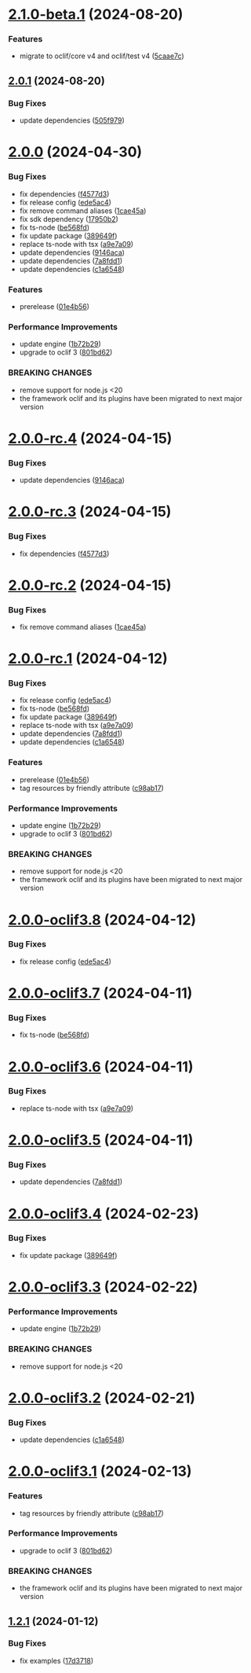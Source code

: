 # [2.1.0-beta.1](https://github.com/commercelayer/commercelayer-cli-plugin-tags/compare/v2.0.1...v2.1.0-beta.1) (2024-08-20)


### Features

* migrate to oclif/core v4 and oclif/test v4 ([5caae7c](https://github.com/commercelayer/commercelayer-cli-plugin-tags/commit/5caae7cb982cedb5f70bc449a1e0c5650e8da3fd))

## [2.0.1](https://github.com/commercelayer/commercelayer-cli-plugin-tags/compare/v2.0.0...v2.0.1) (2024-08-20)


### Bug Fixes

* update dependencies ([505f979](https://github.com/commercelayer/commercelayer-cli-plugin-tags/commit/505f9794e3cd57bd26f5a15361c249d1e99ec671))

# [2.0.0](https://github.com/commercelayer/commercelayer-cli-plugin-tags/compare/v1.3.0...v2.0.0) (2024-04-30)


### Bug Fixes

* fix dependencies ([f4577d3](https://github.com/commercelayer/commercelayer-cli-plugin-tags/commit/f4577d3e994584ed102557717f1c47d1f28e88ff))
* fix release config ([ede5ac4](https://github.com/commercelayer/commercelayer-cli-plugin-tags/commit/ede5ac49b78203b8018be38d2319269217fce773))
* fix remove command aliases ([1cae45a](https://github.com/commercelayer/commercelayer-cli-plugin-tags/commit/1cae45ac435b839d70779f4a3b2ebf376c1ea697))
* fix sdk dependency ([17950b2](https://github.com/commercelayer/commercelayer-cli-plugin-tags/commit/17950b2504df5dc32e33807c73d020f4accb91b4))
* fix ts-node ([be568fd](https://github.com/commercelayer/commercelayer-cli-plugin-tags/commit/be568fde4f4326ce59b81d80dd099a6d6f5fef17))
* fix update package ([389649f](https://github.com/commercelayer/commercelayer-cli-plugin-tags/commit/389649f73bac7ef9678eae99a1b999acb4654ab1))
* replace ts-node with tsx ([a9e7a09](https://github.com/commercelayer/commercelayer-cli-plugin-tags/commit/a9e7a09e9f13c07b31bb20c957b8f0e59006a026))
* update dependencies ([9146aca](https://github.com/commercelayer/commercelayer-cli-plugin-tags/commit/9146aca6dc29daa8657aae6cc10ad915f70d939d))
* update dependencies ([7a8fdd1](https://github.com/commercelayer/commercelayer-cli-plugin-tags/commit/7a8fdd117b50a523d254ff5a142e9d51502197ac))
* update dependencies ([c1a6548](https://github.com/commercelayer/commercelayer-cli-plugin-tags/commit/c1a654883551d7a658ffee7d9922df7b769643f4))


### Features

* prerelease ([01e4b56](https://github.com/commercelayer/commercelayer-cli-plugin-tags/commit/01e4b560d34dc1ddb96a3209c856be0910830b2c))


### Performance Improvements

* update engine ([1b72b29](https://github.com/commercelayer/commercelayer-cli-plugin-tags/commit/1b72b29730cc8e458d9511097331c80de452541d))
* upgrade to oclif 3 ([801bd62](https://github.com/commercelayer/commercelayer-cli-plugin-tags/commit/801bd62000b031bc504cc352f9414c88626ced76))


### BREAKING CHANGES

* remove support for node.js <20
* the framework oclif and its plugins have been migrated to next major version

# [2.0.0-rc.4](https://github.com/commercelayer/commercelayer-cli-plugin-tags/compare/v2.0.0-rc.3...v2.0.0-rc.4) (2024-04-15)


### Bug Fixes

* update dependencies ([9146aca](https://github.com/commercelayer/commercelayer-cli-plugin-tags/commit/9146aca6dc29daa8657aae6cc10ad915f70d939d))

# [2.0.0-rc.3](https://github.com/commercelayer/commercelayer-cli-plugin-tags/compare/v2.0.0-rc.2...v2.0.0-rc.3) (2024-04-15)


### Bug Fixes

* fix dependencies ([f4577d3](https://github.com/commercelayer/commercelayer-cli-plugin-tags/commit/f4577d3e994584ed102557717f1c47d1f28e88ff))

# [2.0.0-rc.2](https://github.com/commercelayer/commercelayer-cli-plugin-tags/compare/v2.0.0-rc.1...v2.0.0-rc.2) (2024-04-15)


### Bug Fixes

* fix remove command aliases ([1cae45a](https://github.com/commercelayer/commercelayer-cli-plugin-tags/commit/1cae45ac435b839d70779f4a3b2ebf376c1ea697))

# [2.0.0-rc.1](https://github.com/commercelayer/commercelayer-cli-plugin-tags/compare/v1.2.1...v2.0.0-rc.1) (2024-04-12)


### Bug Fixes

* fix release config ([ede5ac4](https://github.com/commercelayer/commercelayer-cli-plugin-tags/commit/ede5ac49b78203b8018be38d2319269217fce773))
* fix ts-node ([be568fd](https://github.com/commercelayer/commercelayer-cli-plugin-tags/commit/be568fde4f4326ce59b81d80dd099a6d6f5fef17))
* fix update package ([389649f](https://github.com/commercelayer/commercelayer-cli-plugin-tags/commit/389649f73bac7ef9678eae99a1b999acb4654ab1))
* replace ts-node with tsx ([a9e7a09](https://github.com/commercelayer/commercelayer-cli-plugin-tags/commit/a9e7a09e9f13c07b31bb20c957b8f0e59006a026))
* update dependencies ([7a8fdd1](https://github.com/commercelayer/commercelayer-cli-plugin-tags/commit/7a8fdd117b50a523d254ff5a142e9d51502197ac))
* update dependencies ([c1a6548](https://github.com/commercelayer/commercelayer-cli-plugin-tags/commit/c1a654883551d7a658ffee7d9922df7b769643f4))


### Features

* prerelease ([01e4b56](https://github.com/commercelayer/commercelayer-cli-plugin-tags/commit/01e4b560d34dc1ddb96a3209c856be0910830b2c))
* tag resources by friendly attribute ([c98ab17](https://github.com/commercelayer/commercelayer-cli-plugin-tags/commit/c98ab17b6219a2e037c2fe369039e49f66db887e))


### Performance Improvements

* update engine ([1b72b29](https://github.com/commercelayer/commercelayer-cli-plugin-tags/commit/1b72b29730cc8e458d9511097331c80de452541d))
* upgrade to oclif 3 ([801bd62](https://github.com/commercelayer/commercelayer-cli-plugin-tags/commit/801bd62000b031bc504cc352f9414c88626ced76))


### BREAKING CHANGES

* remove support for node.js <20
* the framework oclif and its plugins have been migrated to next major version

# [2.0.0-oclif3.8](https://github.com/commercelayer/commercelayer-cli-plugin-tags/compare/v2.0.0-oclif3.7...v2.0.0-oclif3.8) (2024-04-12)


### Bug Fixes

* fix release config ([ede5ac4](https://github.com/commercelayer/commercelayer-cli-plugin-tags/commit/ede5ac49b78203b8018be38d2319269217fce773))

# [2.0.0-oclif3.7](https://github.com/commercelayer/commercelayer-cli-plugin-tags/compare/v2.0.0-oclif3.6...v2.0.0-oclif3.7) (2024-04-11)


### Bug Fixes

* fix ts-node ([be568fd](https://github.com/commercelayer/commercelayer-cli-plugin-tags/commit/be568fde4f4326ce59b81d80dd099a6d6f5fef17))

# [2.0.0-oclif3.6](https://github.com/commercelayer/commercelayer-cli-plugin-tags/compare/v2.0.0-oclif3.5...v2.0.0-oclif3.6) (2024-04-11)


### Bug Fixes

* replace ts-node with tsx ([a9e7a09](https://github.com/commercelayer/commercelayer-cli-plugin-tags/commit/a9e7a09e9f13c07b31bb20c957b8f0e59006a026))

# [2.0.0-oclif3.5](https://github.com/commercelayer/commercelayer-cli-plugin-tags/compare/v2.0.0-oclif3.4...v2.0.0-oclif3.5) (2024-04-11)


### Bug Fixes

* update dependencies ([7a8fdd1](https://github.com/commercelayer/commercelayer-cli-plugin-tags/commit/7a8fdd117b50a523d254ff5a142e9d51502197ac))

# [2.0.0-oclif3.4](https://github.com/commercelayer/commercelayer-cli-plugin-tags/compare/v2.0.0-oclif3.3...v2.0.0-oclif3.4) (2024-02-23)


### Bug Fixes

* fix update package ([389649f](https://github.com/commercelayer/commercelayer-cli-plugin-tags/commit/389649f73bac7ef9678eae99a1b999acb4654ab1))

# [2.0.0-oclif3.3](https://github.com/commercelayer/commercelayer-cli-plugin-tags/compare/v2.0.0-oclif3.2...v2.0.0-oclif3.3) (2024-02-22)


### Performance Improvements

* update engine ([1b72b29](https://github.com/commercelayer/commercelayer-cli-plugin-tags/commit/1b72b29730cc8e458d9511097331c80de452541d))


### BREAKING CHANGES

* remove support for node.js <20

# [2.0.0-oclif3.2](https://github.com/commercelayer/commercelayer-cli-plugin-tags/compare/v2.0.0-oclif3.1...v2.0.0-oclif3.2) (2024-02-21)


### Bug Fixes

* update dependencies ([c1a6548](https://github.com/commercelayer/commercelayer-cli-plugin-tags/commit/c1a654883551d7a658ffee7d9922df7b769643f4))

# [2.0.0-oclif3.1](https://github.com/commercelayer/commercelayer-cli-plugin-tags/compare/v1.2.1...v2.0.0-oclif3.1) (2024-02-13)


### Features

* tag resources by friendly attribute ([c98ab17](https://github.com/commercelayer/commercelayer-cli-plugin-tags/commit/c98ab17b6219a2e037c2fe369039e49f66db887e))


### Performance Improvements

* upgrade to oclif 3 ([801bd62](https://github.com/commercelayer/commercelayer-cli-plugin-tags/commit/801bd62000b031bc504cc352f9414c88626ced76))


### BREAKING CHANGES

* the framework oclif and its plugins have been migrated to next major version

## [1.2.1](https://github.com/commercelayer/commercelayer-cli-plugin-tags/compare/v1.2.0...v1.2.1) (2024-01-12)


### Bug Fixes

* fix examples ([17d3718](https://github.com/commercelayer/commercelayer-cli-plugin-tags/commit/17d371871af383a4e98cda1d3e6c68b64428eebd))
